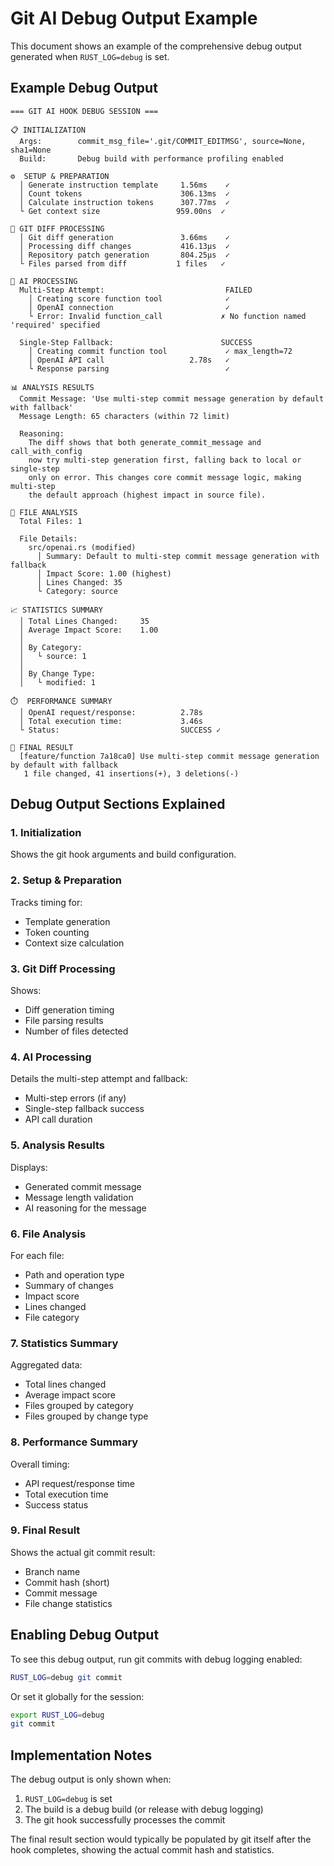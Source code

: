 # Git AI Debug Output Example

This document shows an example of the comprehensive debug output generated when `RUST_LOG=debug` is set.

## Example Debug Output

```
=== GIT AI HOOK DEBUG SESSION ===

📋 INITIALIZATION
  Args:        commit_msg_file='.git/COMMIT_EDITMSG', source=None, sha1=None
  Build:       Debug build with performance profiling enabled

⚙️  SETUP & PREPARATION
  │ Generate instruction template     1.56ms    ✓
  │ Count tokens                      306.13ms  ✓
  │ Calculate instruction tokens      307.77ms  ✓
  └ Get context size                 959.00ns  ✓

📝 GIT DIFF PROCESSING
  │ Git diff generation               3.66ms    ✓
  │ Processing diff changes           416.13µs  ✓
  │ Repository patch generation       804.25µs  ✓
  └ Files parsed from diff           1 files   ✓

🤖 AI PROCESSING
  Multi-Step Attempt:                           FAILED
    │ Creating score function tool              ✓
    │ OpenAI connection                         ✓
    └ Error: Invalid function_call             ✗ No function named 'required' specified

  Single-Step Fallback:                        SUCCESS
    │ Creating commit function tool             ✓ max_length=72
    │ OpenAI API call                   2.78s   ✓
    └ Response parsing                          ✓

📊 ANALYSIS RESULTS
  Commit Message: 'Use multi-step commit message generation by default with fallback'
  Message Length: 65 characters (within 72 limit)

  Reasoning:
    The diff shows that both generate_commit_message and call_with_config
    now try multi-step generation first, falling back to local or single-step
    only on error. This changes core commit message logic, making multi-step
    the default approach (highest impact in source file).

📁 FILE ANALYSIS
  Total Files: 1

  File Details:
    src/openai.rs (modified)
      │ Summary: Default to multi-step commit message generation with fallback
      │ Impact Score: 1.00 (highest)
      │ Lines Changed: 35
      └ Category: source

📈 STATISTICS SUMMARY
  │ Total Lines Changed:     35
  │ Average Impact Score:    1.00
  │
  │ By Category:
  │   └ source: 1
  │
  │ By Change Type:
  │   └ modified: 1

⏱️  PERFORMANCE SUMMARY
  │ OpenAI request/response:          2.78s
  │ Total execution time:             3.46s
  └ Status:                           SUCCESS ✓

🎯 FINAL RESULT
  [feature/function 7a18ca0] Use multi-step commit message generation by default with fallback
   1 file changed, 41 insertions(+), 3 deletions(-)
```

## Debug Output Sections Explained

### 1. Initialization
Shows the git hook arguments and build configuration.

### 2. Setup & Preparation
Tracks timing for:
- Template generation
- Token counting
- Context size calculation

### 3. Git Diff Processing
Shows:
- Diff generation timing
- File parsing results
- Number of files detected

### 4. AI Processing
Details the multi-step attempt and fallback:
- Multi-step errors (if any)
- Single-step fallback success
- API call duration

### 5. Analysis Results
Displays:
- Generated commit message
- Message length validation
- AI reasoning for the message

### 6. File Analysis
For each file:
- Path and operation type
- Summary of changes
- Impact score
- Lines changed
- File category

### 7. Statistics Summary
Aggregated data:
- Total lines changed
- Average impact score
- Files grouped by category
- Files grouped by change type

### 8. Performance Summary
Overall timing:
- API request/response time
- Total execution time
- Success status

### 9. Final Result
Shows the actual git commit result:
- Branch name
- Commit hash (short)
- Commit message
- File change statistics

## Enabling Debug Output

To see this debug output, run git commits with debug logging enabled:

```bash
RUST_LOG=debug git commit
```

Or set it globally for the session:

```bash
export RUST_LOG=debug
git commit
```

## Implementation Notes

The debug output is only shown when:
1. `RUST_LOG=debug` is set
2. The build is a debug build (or release with debug logging)
3. The git hook successfully processes the commit

The final result section would typically be populated by git itself after the hook completes, showing the actual commit hash and statistics.
